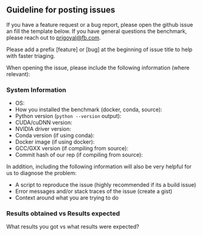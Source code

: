 ## Guideline for posting issues

If you have a feature request or a bug report, please open the github issue an
fill the template below. If you have general questions the benchmark, please
reach out to prigoyal@fb.com.

Please add a prefix [feature] or [bug] at the beginning of issue title to help
with faster triaging.

When opening the issue, please include the following information (where relevant):

### System Information
- OS:
- How you installed the benchmark (docker, conda, source):
- Python version (`python --version` output):
- CUDA/cuDNN version:
- NVIDIA driver version:
- Conda version (if using conda):
- Docker image (if using docker):
- GCC/GXX version (if compiling from source):
- Commit hash of our rep (if compiling from source):

In addition, including the following information will also be very helpful for us to diagnose the problem:
- A script to reproduce the issue (highly recommended if its a build issue)
- Error messages and/or stack traces of the issue (create a gist)
- Context around what you are trying to do

### Results obtained vs Results expected
What results you got vs what results were expected?
